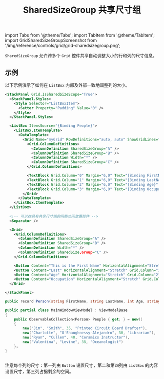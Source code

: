 ﻿---
id: sharedsizegroup
title: SharedSizeGroup 共享尺寸组
---

import Tabs from '@theme/Tabs';
import TabItem from '@theme/TabItem';
import GridSharedSizeGroupScreenshot from '/img/reference/controls/grid/grid-sharedsizegroup.png';

`SharedSizeGroup` 允许跨多个 `Grid` 控件共享自动调整大小的行和列的尺寸信息。

## 示例

以下示例演示了如何在 `ListBox` 内部及外部一致地调整列的大小。

<Tabs>
<TabItem value="xml" label="XML" default>

```xml
<StackPanel Grid.IsSharedSizeScope="True">
  <StackPanel.Styles>
    <Style Selector="ListBoxItem">
      <Setter Property="Padding" Value="0" />
    </Style>
  </StackPanel.Styles>

  <ListBox ItemsSource="{Binding People}">
    <ListBox.ItemTemplate>
      <DataTemplate>
        <Grid Name="myGrid" RowDefinitions="auto, auto" ShowGridLines="True">
          <Grid.ColumnDefinitions>
            <ColumnDefinition SharedSizeGroup="A" />
            <ColumnDefinition SharedSizeGroup="B" />
            <ColumnDefinition Width="*" />
            <ColumnDefinition SharedSizeGroup="C" />
          </Grid.ColumnDefinitions>

          <TextBlock Grid.Column="0" Margin="6,0" Text="{Binding FirstName}" />
          <TextBlock Grid.Column="1" Margin="6,0" Text="{Binding LastName}" />
          <TextBlock Grid.Column="2" Margin="6,0" Text="{Binding Age}" />
          <TextBlock Grid.Column="3" Margin="6,0" Text="{Binding Occupation}" />
        </Grid>
      </DataTemplate>
    </ListBox.ItemTemplate>
  </ListBox>
    
  <!-- 可以在具有共享尺寸组的网格之间放置控件 -->
  <Separator />

  <Grid>
    <Grid.ColumnDefinitions>
      <ColumnDefinition SharedSizeGroup="A" />
      <ColumnDefinition SharedSizeGroup="B" />
      <ColumnDefinition Width="*" />
      <ColumnDefinition SharedSize,Group="C" />
    </Grid.ColumnDefinitions>

    <Button Content="This is the First Name" HorizontalAlignment="Stretch" Grid.Column="0" />
    <Button Content="Last" HorizontalAlignment="Stretch" Grid.Column="1" />
    <Button Content="Age" HorizontalAlignment="Stretch" Grid.Column="2" />
    <Button Content="Occupation" HorizontalAlignment="Stretch" Grid.Column="3" />
  </Grid>

</StackPanel>
```

</TabItem>
<TabItem value="example" label="C#">

```csharp
public record Person(string FirstName, string LastName, int Age, string Occupation);

public partial class MainWindowViewModel : ViewModelBase
{
    public ObservableCollection<Person> People { get; } = new()
    {
        new("Jim", "Smith", 35, "Printed Circuit Board Drafter"),
        new("Charlotte", "O'Shaughnessy-Alejandro", 30, "Librarian"),
        new("Ryan", "Cullen", 40, "Ceramics Instructor"),
        new("Valentina", "Levine", 38, "Oceanologist")
    };
}
```

</TabItem>
</Tabs>

<img src={GridSharedSizeGroupScreenshot} alt="" />

注意每个列的尺寸：第一列由 `Button` 设置尺寸，第二和第四列由 `ListBox` 的内容设置尺寸，第三列占据剩余的空间。